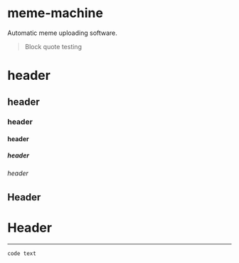 # meme-machine
Automatic meme uploading software.
>Block quote testing


# header
## header
### header
#### header
##### header
###### header

Header
------------
Header
============

------------

`code text`

